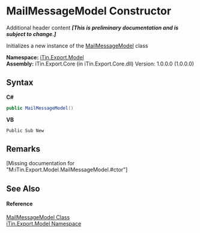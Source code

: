 # MailMessageModel Constructor 
Additional header content _**\[This is preliminary documentation and is subject to change.\]**_

Initializes a new instance of the <a href="cadecb15-810c-f89c-f934-b20d7baf91b4">MailMessageModel</a> class

**Namespace:**&nbsp;<a href="ef57ffcc-e95e-b212-5a46-9aa6f5a3511f">iTin.Export.Model</a><br />**Assembly:**&nbsp;iTin.Export.Core (in iTin.Export.Core.dll) Version: 1.0.0.0 (1.0.0.0)

## Syntax

**C#**<br />
``` C#
public MailMessageModel()
```

**VB**<br />
``` VB
Public Sub New
```


## Remarks
\[Missing <remarks> documentation for "M:iTin.Export.Model.MailMessageModel.#ctor"\]

## See Also


#### Reference
<a href="cadecb15-810c-f89c-f934-b20d7baf91b4">MailMessageModel Class</a><br /><a href="ef57ffcc-e95e-b212-5a46-9aa6f5a3511f">iTin.Export.Model Namespace</a><br />
